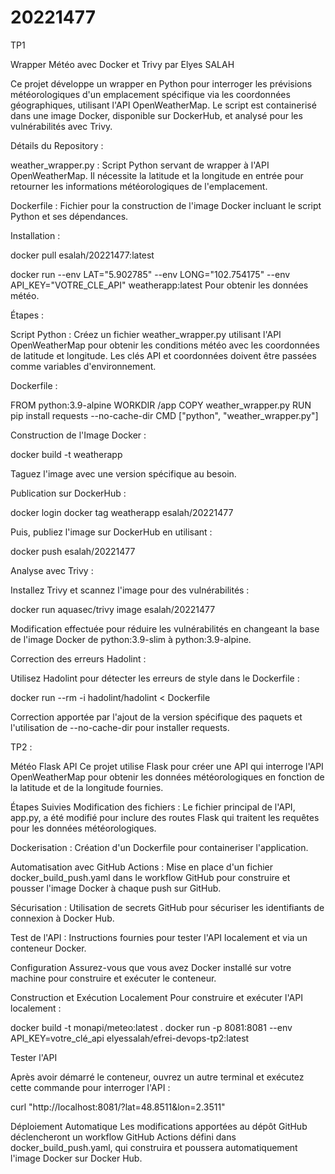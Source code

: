 # 20221477

TP1

Wrapper Météo avec Docker et Trivy par Elyes SALAH
 
Ce projet développe un wrapper en Python pour interroger les prévisions météorologiques d'un emplacement spécifique via les coordonnées géographiques, utilisant l'API OpenWeatherMap. Le script est containerisé dans une image Docker, disponible sur DockerHub, et analysé pour les vulnérabilités avec Trivy.
 
Détails du Repository :
 
weather_wrapper.py : Script Python servant de wrapper à l'API OpenWeatherMap. 
Il nécessite la latitude et la longitude en entrée pour retourner les informations météorologiques de l'emplacement.
 
Dockerfile : Fichier pour la construction de l'image Docker incluant le script Python et ses dépendances.
 
Installation :
 
docker pull esalah/20221477:latest
 
docker run --env LAT="5.902785" --env LONG="102.754175" --env API_KEY="VOTRE_CLE_API" weatherapp:latest
Pour obtenir les données météo.
 
Étapes :
 
Script Python : Créez un fichier weather_wrapper.py utilisant l'API OpenWeatherMap pour obtenir les conditions météo avec les coordonnées de latitude et longitude. 
Les clés API et coordonnées doivent être passées comme variables d'environnement.
 
Dockerfile :
 
FROM python:3.9-alpine
WORKDIR /app
COPY weather_wrapper.py
RUN pip install requests --no-cache-dir
CMD ["python", "weather_wrapper.py"]
 
Construction de l'Image Docker :
 
docker build -t weatherapp
 
Taguez l'image avec une version spécifique au besoin.
 
Publication sur DockerHub :
 
docker login
docker tag weatherapp esalah/20221477
 
Puis, publiez l'image sur DockerHub en utilisant :
 
docker push esalah/20221477
 
Analyse avec Trivy :
 
Installez Trivy et scannez l'image pour des vulnérabilités :
 
docker run aquasec/trivy image esalah/20221477
 
Modification effectuée pour réduire les vulnérabilités en changeant la base de l'image Docker de python:3.9-slim à python:3.9-alpine.
 
Correction des erreurs Hadolint :
 
Utilisez Hadolint pour détecter les erreurs de style dans le Dockerfile :
 
docker run --rm -i hadolint/hadolint < Dockerfile
 
Correction apportée par l'ajout de la version spécifique des paquets et l'utilisation de --no-cache-dir pour installer requests.


TP2 : 

 Météo Flask API
Ce projet utilise Flask pour créer une API qui interroge l'API OpenWeatherMap pour obtenir les données météorologiques en fonction de la latitude et de la longitude fournies.

Étapes Suivies
Modification des fichiers : Le fichier principal de l'API, app.py, a été modifié pour inclure des routes Flask qui traitent les requêtes pour les données météorologiques.

Dockerisation : Création d'un Dockerfile pour containeriser l'application.

Automatisation avec GitHub Actions : Mise en place d'un fichier docker_build_push.yaml dans le workflow GitHub pour construire et pousser l'image Docker à chaque push sur GitHub.

Sécurisation : Utilisation de secrets GitHub pour sécuriser les identifiants de connexion à Docker Hub.

Test de l'API : Instructions fournies pour tester l'API localement et via un conteneur Docker.

Configuration
Assurez-vous que vous avez Docker installé sur votre machine pour construire et exécuter le conteneur.

Construction et Exécution Localement
Pour construire et exécuter l'API localement :


docker build -t monapi/meteo:latest .
docker run -p 8081:8081 --env API_KEY=votre_clé_api elyessalah/efrei-devops-tp2:latest

Tester l'API

Après avoir démarré le conteneur, ouvrez un autre terminal et exécutez cette commande pour interroger l'API :

curl "http://localhost:8081/?lat=48.8511&lon=2.3511"

Déploiement Automatique
Les modifications apportées au dépôt GitHub déclencheront un workflow GitHub Actions défini dans docker_build_push.yaml, qui construira et poussera automatiquement l'image Docker sur Docker Hub.
